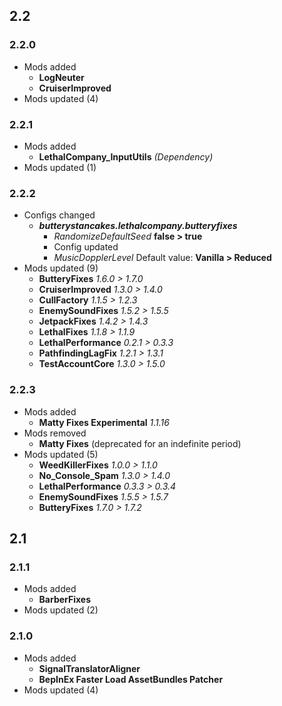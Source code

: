 ## 2.2
### 2.2.0
- Mods added
  - **LogNeuter**
  - **CruiserImproved**
- Mods updated (4)
### 2.2.1
- Mods added
  - **LethalCompany_InputUtils** _(Dependency)_
- Mods updated (1)
### 2.2.2
- Configs changed
  - _**butterystancakes.lethalcompany.butteryfixes**_
    - _RandomizeDefaultSeed_ **false > true**
    - Config updated
    - _MusicDopplerLevel_ Default value: **Vanilla > Reduced**
- Mods updated (9)
  - **ButteryFixes** _1.6.0 > 1.7.0_
  - **CruiserImproved** _1.3.0 > 1.4.0_
  - **CullFactory** _1.1.5 > 1.2.3_
  - **EnemySoundFixes** _1.5.2 > 1.5.5_
  - **JetpackFixes** _1.4.2 > 1.4.3_
  - **LethalFixes** _1.1.8 > 1.1.9_
  - **LethalPerformance** _0.2.1 > 0.3.3_
  - **PathfindingLagFix** _1.2.1 > 1.3.1_
  - **TestAccountCore** _1.3.0 > 1.5.0_
### 2.2.3
- Mods added
  - **Matty Fixes Experimental** _1.1.16_
- Mods removed
  - **Matty Fixes** (deprecated for an indefinite period)
- Mods updated (5)
  - **WeedKillerFixes** _1.0.0 > 1.1.0_
  - **No_Console_Spam** _1.3.0 > 1.4.0_
  - **LethalPerformance** _0.3.3 > 0.3.4_
  - **EnemySoundFixes** _1.5.5 > 1.5.7_
  - **ButteryFixes** _1.7.0 > 1.7.2_

## 2.1
### 2.1.1
- Mods added
  - **BarberFixes**
- Mods updated (2)
### 2.1.0
- Mods added
  - **SignalTranslatorAligner**
  - **BepInEx Faster Load AssetBundles Patcher**
- Mods updated (4)